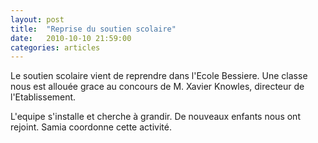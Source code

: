 ```yaml
---
layout: post
title:  "Reprise du soutien scolaire"
date:   2010-10-10 21:59:00
categories: articles
---
```


Le soutien scolaire vient de reprendre dans l'Ecole Bessiere. Une classe nous est allouée grace au concours de M. Xavier Knowles, directeur de l'Etablissement.

L'equipe s'installe et cherche à grandir. De nouveaux enfants nous ont rejoint. Samia coordonne cette activité.
